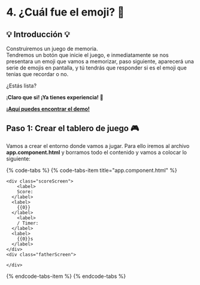 # 4. ¿Cuál fue el emoji? 👑

## 💡 Introducción 💡 <a id="1-introduccion"></a>

Construiremos un juego de memoria.   
Tendremos un botón que inicie el juego, e inmediatamente se nos presentara un emoji que vamos a memorizar, paso siguiente, aparecerá una serie de emojis en pantalla, y tú tendrás que responder si es el emoji que tenias que recordar o no.

¿Estás lista?  
  
¡**Claro que si! ¡Ya tienes experiencia! 💪**

 [**¡Aquí puedes encontrar el demo!**](https://angular-last-emoji.stackblitz.io/)**​**

## Paso 1: Crear el tablero de juego **🎮** <a id="paso-1-crear-el-titulo"></a>

Vamos a crear el entorno donde vamos a jugar. Para ello iremos al archivo **app.component.html** y borramos todo el contenido y vamos a colocar lo siguiente:  


{% code-tabs %}
{% code-tabs-item title="app.component.html" %}
```text
<div class="scoreScreen">
	<label>
    Score:
  </label>
  <label>
    {{0}}
  </label>
	<label>
    / Timer:
  </label>
  <label>
    {{0}}s
  </label>
</div>
<div class="fatherScreen">

</div>
```
{% endcode-tabs-item %}
{% endcode-tabs %}


